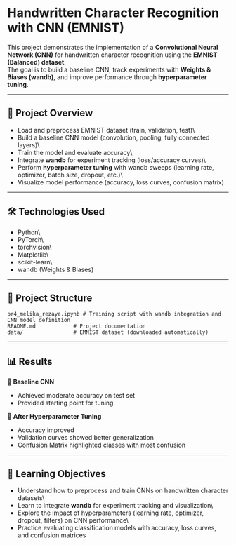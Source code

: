 # Handwritten Character Recognition with CNN (EMNIST)

This project demonstrates the implementation of a **Convolutional Neural
Network (CNN)** for handwritten character recognition using the **EMNIST
(Balanced) dataset**.\
The goal is to build a baseline CNN, track experiments with **Weights &
Biases (wandb)**, and improve performance through **hyperparameter
tuning**.

------------------------------------------------------------------------

## 🔹 Project Overview

-   Load and preprocess EMNIST dataset (train, validation, test)\
-   Build a baseline CNN model (convolution, pooling, fully connected
    layers)\
-   Train the model and evaluate accuracy\
-   Integrate **wandb** for experiment tracking (loss/accuracy curves)\
-   Perform **hyperparameter tuning** with wandb sweeps (learning rate,
    optimizer, batch size, dropout, etc.)\
-   Visualize model performance (accuracy, loss curves, confusion
    matrix)

------------------------------------------------------------------------

## 🛠️ Technologies Used

-   Python\
-   PyTorch\
-   torchvision\
-   Matplotlib\
-   scikit-learn\
-   wandb (Weights & Biases)

------------------------------------------------------------------------

## 📂 Project Structure

    pr4_melika_rezaye.ipynb # Training script with wandb integration and CNN model definition
    README.md            # Project documentation
    data/                # EMNIST dataset (downloaded automatically)

------------------------------------------------------------------------

## 📊 Results

🔹 **Baseline CNN**
- Achieved moderate accuracy on test set
- Provided starting point for tuning

🔹 **After Hyperparameter Tuning**
- Accuracy improved
- Validation curves showed better generalization
- Confusion Matrix highlighted classes with most confusion

------------------------------------------------------------------------

## 🎯 Learning Objectives

-   Understand how to preprocess and train CNNs on handwritten character
    datasets\
-   Learn to integrate **wandb** for experiment tracking and
    visualization\
-   Explore the impact of hyperparameters (learning rate, optimizer,
    dropout, filters) on CNN performance\
-   Practice evaluating classification models with accuracy, loss
    curves, and confusion matrices
